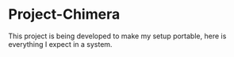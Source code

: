 # Project-Chimera
This project is being developed to make my setup portable, here is everything I expect in a system.
